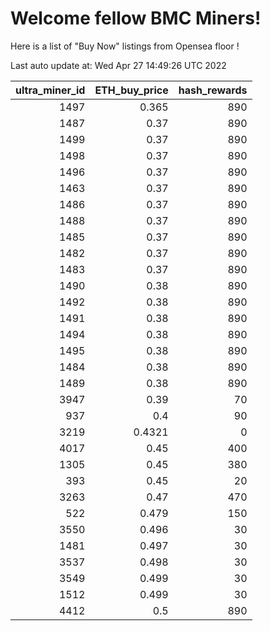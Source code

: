 # Welcome fellow BMC Miners!
Here is a list of "Buy Now" listings from Opensea floor !


Last auto update at: Wed Apr 27 14:49:26 UTC 2022


|   ultra_miner_id |   ETH_buy_price |   hash_rewards |
|-----------------:|----------------:|---------------:|
|             1497 |          0.365  |            890 |
|             1487 |          0.37   |            890 |
|             1499 |          0.37   |            890 |
|             1498 |          0.37   |            890 |
|             1496 |          0.37   |            890 |
|             1463 |          0.37   |            890 |
|             1486 |          0.37   |            890 |
|             1488 |          0.37   |            890 |
|             1485 |          0.37   |            890 |
|             1482 |          0.37   |            890 |
|             1483 |          0.37   |            890 |
|             1490 |          0.38   |            890 |
|             1492 |          0.38   |            890 |
|             1491 |          0.38   |            890 |
|             1494 |          0.38   |            890 |
|             1495 |          0.38   |            890 |
|             1484 |          0.38   |            890 |
|             1489 |          0.38   |            890 |
|             3947 |          0.39   |             70 |
|              937 |          0.4    |             90 |
|             3219 |          0.4321 |              0 |
|             4017 |          0.45   |            400 |
|             1305 |          0.45   |            380 |
|              393 |          0.45   |             20 |
|             3263 |          0.47   |            470 |
|              522 |          0.479  |            150 |
|             3550 |          0.496  |             30 |
|             1481 |          0.497  |             30 |
|             3537 |          0.498  |             30 |
|             3549 |          0.499  |             30 |
|             1512 |          0.499  |             30 |
|             4412 |          0.5    |            890 |